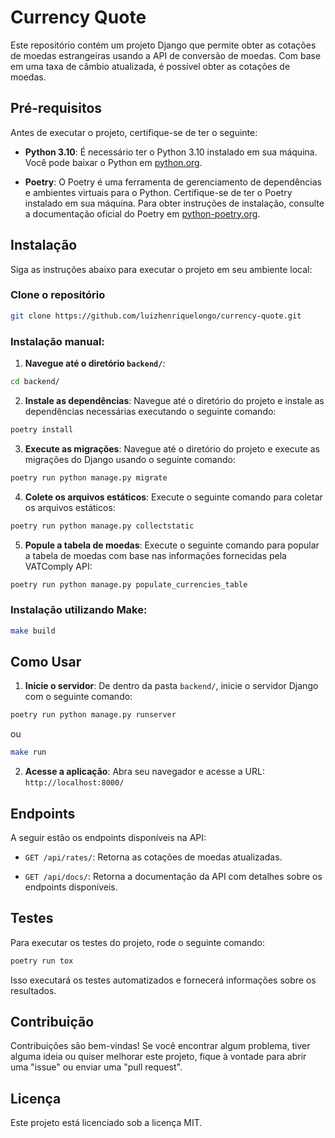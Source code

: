# Currency Quote

Este repositório contém um projeto Django que permite obter as cotações de moedas estrangeiras usando a API de conversão de moedas. Com base em uma taxa de câmbio atualizada, é possível obter as cotações de moedas.

## Pré-requisitos

Antes de executar o projeto, certifique-se de ter o seguinte:

- **Python 3.10**: É necessário ter o Python 3.10 instalado em sua máquina. Você pode baixar o Python em [python.org](https://www.python.org).

- **Poetry**: O Poetry é uma ferramenta de gerenciamento de dependências e ambientes virtuais para o Python. Certifique-se de ter o Poetry instalado em sua máquina. Para obter instruções de instalação, consulte a documentação oficial do Poetry em [python-poetry.org](https://python-poetry.org/docs/#installation).

## Instalação

Siga as instruções abaixo para executar o projeto em seu ambiente local:

### Clone o repositório 
```bash
git clone https://github.com/luizhenriquelongo/currency-quote.git
```

### Instalação manual:
1. **Navegue até o diretório `backend/`**:
```bash
cd backend/
```

2. **Instale as dependências**: Navegue até o diretório do projeto e instale as dependências necessárias executando o seguinte comando:
```bash
poetry install
```

3. **Execute as migrações**: Navegue até o diretório do projeto e execute as migrações do Django usando o seguinte comando:
```bash
poetry run python manage.py migrate
```

4. **Colete os arquivos estáticos**: Execute o seguinte comando para coletar os arquivos estáticos:
```bash
poetry run python manage.py collectstatic
```
5. **Popule a tabela de moedas**: Execute o seguinte comando para popular a tabela de moedas com base nas informações fornecidas pela VATComply API:
```bash
poetry run python manage.py populate_currencies_table
```

### Instalação utilizando Make:

```bash
make build
```

## Como Usar
1. **Inicie o servidor**: De dentro da pasta `backend/`, inicie o servidor Django com o seguinte comando:
```bash
poetry run python manage.py runserver
```
ou
```bash
make run
```
2. **Acesse a aplicação**: Abra seu navegador e acesse a URL: `http://localhost:8000/`

## Endpoints

A seguir estão os endpoints disponíveis na API:

- `GET /api/rates/`: Retorna as cotações de moedas atualizadas.

- `GET /api/docs/`: Retorna a documentação da API com detalhes sobre os endpoints disponíveis.

## Testes

Para executar os testes do projeto, rode o seguinte comando:

```bash
poetry run tox
```

Isso executará os testes automatizados e fornecerá informações sobre os resultados.

## Contribuição
Contribuições são bem-vindas! Se você encontrar algum problema, tiver alguma ideia ou quiser melhorar este projeto, fique à vontade para abrir uma "issue" ou enviar uma "pull request".

## Licença
Este projeto está licenciado sob a licença MIT.